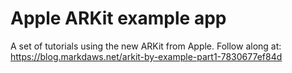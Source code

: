 # Apple ARKit example app

A set of tutorials using the new ARKit from Apple.  Follow along at: https://blog.markdaws.net/arkit-by-example-part1-7830677ef84d
